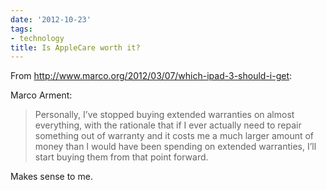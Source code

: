 ```yaml
---
date: '2012-10-23'
tags:
- technology
title: Is AppleCare worth it?
---
```


From http://www.marco.org/2012/03/07/which-ipad-3-should-i-get:

Marco Arment:

>Personally, I’ve stopped buying extended warranties on almost everything, with the rationale that if I ever actually need to repair something out of warranty and it costs me a much larger amount of money than I would have been spending on extended warranties, I’ll start buying them from that point forward.

Makes sense to me.
